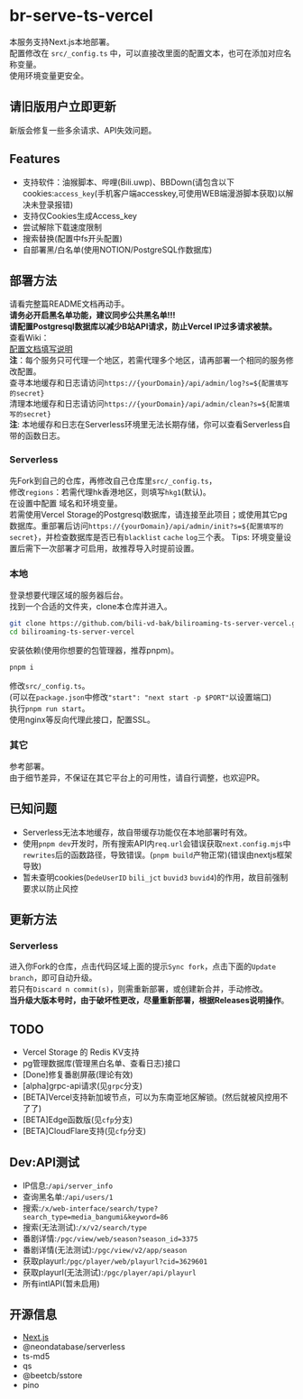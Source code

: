 # br-serve-ts-vercel

本服务支持Next.js本地部署。  
配置修改在 `src/_config.ts` 中，可以直接改里面的配置文本，也可在添加对应名称变量。  
使用环境变量更安全。  

## 请旧版用户立即更新

新版会修复一些多余请求、API失效问题。  

## Features

- 支持软件：油猴脚本、哔哩(Bili.uwp)、BBDown(请包含以下cookies:`access_key`(手机客户端accesskey,可使用WEB端漫游脚本获取)以解决未登录报错)
- 支持仅Cookies生成Access_key
- 尝试解除下载速度限制
- 搜索替换(配置中fs开头配置)
- 自部署黑/白名单(使用NOTION/PostgreSQL作数据库)

## 部署方法

请看完整篇README文档再动手。  
**请务必开启黑名单功能，建议同步公共黑名单!!!**  
**请配置Postgresql数据库以减少B站API请求，防止Vercel IP过多请求被禁。**  
查看Wiki：  
[配置文档填写说明](https://github.com/bili-vd-bak/biliroaming-ts-server-vercel/wiki/%E9%85%8D%E7%BD%AE%E6%96%87%E4%BB%B6)  
**注**：每个服务只可代理一个地区，若需代理多个地区，请再部署一个相同的服务修改配置。  
查寻本地缓存和日志请访问`https://{yourDomain}/api/admin/log?s=${配置填写的secret}`  
清理本地缓存和日志请访问`https://{yourDomain}/api/admin/clean?s=${配置填写的secret}`  
**注**: 本地缓存和日志在Serverless环境里无法长期存储，你可以查看Serverless自带的函数日志。  

### Serverless

先Fork到自己的仓库，再修改自己仓库里`src/_config.ts`，  
修改`regions`：若需代理hk香港地区，则填写`hkg1`(默认)。  
在设置中配置 域名和环境变量。  
若需使用Vercel Storage的Postgresql数据库，请连接至此项目；或使用其它pg数据库。重部署后访问`https://{yourDomain}/api/admin/init?s=${配置填写的secret}`，并检查数据库是否已有`blacklist` `cache` `log`三个表。
Tips: 环境变量设置后需下一次部署才可启用，故推荐导入时提前设置。  

### 本地

登录想要代理区域的服务器后台。  
找到一个合适的文件夹，clone本仓库并进入。  

```bash
git clone https://github.com/bili-vd-bak/biliroaming-ts-server-vercel.git --depth 1
cd biliroaming-ts-server-vercel
```

安装依赖(使用你想要的包管理器，推荐pnpm)。  

```bash
pnpm i
```

修改`src/_config.ts`。  
(可以在`package.json`中修改`"start": "next start -p $PORT"`以设置端口)  
执行`pnpm run start`。  
使用nginx等反向代理此接口，配置SSL。  

### 其它

参考部署。  
由于细节差异，不保证在其它平台上的可用性，请自行调整，也欢迎PR。  

## 已知问题

- Serverless无法本地缓存，故自带缓存功能仅在本地部署时有效。  
- 使用`pnpm dev`开发时，所有搜索API内`req.url`会错误获取`next.config.mjs`中`rewrites`后的函数路径，导致错误。(`pnpm build`产物正常)(错误由nextjs框架导致)
- 暂未查明cookies(`DedeUserID` `bili_jct` `buvid3` `buvid4`)的作用，故目前强制要求以防止风控

## 更新方法

### Serverless

进入你Fork的仓库，点击代码区域上面的提示`Sync fork`，点击下面的`Update branch`，即可自动升级。  
若只有`Discard n commit(s)`，则需重新部署，或创建新合并，手动修改。  
**当升级大版本号时，由于破坏性更改，尽量重新部署，根据Releases说明操作**。  

## TODO

- Vercel Storage 的 Redis KV支持
- pg管理数据库(管理黑白名单、查看日志)接口
- [Done]修复番剧屏蔽(理论有效)
- [alpha]grpc-api请求(见`grpc`分支)
- [BETA]Vercel支持新加坡节点，可以为东南亚地区解锁。(然后就被风控用不了了)  
- [BETA]Edge函数版(见`cfp`分支)
- [BETA]CloudFlare支持(见`cfp`分支)

## Dev:API测试

- IP信息:`/api/server_info`
- 查询黑名单:`/api/users/1`
- 搜索:`/x/web-interface/search/type?search_type=media_bangumi&keyword=86`
- 搜索(无法测试):`/x/v2/search/type`
- 番剧详情:`/pgc/view/web/season?season_id=3375`
- 番剧详情(无法测试):`/pgc/view/v2/app/season`
- 获取playurl:`/pgc/player/web/playurl?cid=3629601`
- 获取playurl(无法测试):`/pgc/player/api/playurl`
- 所有intlAPI(暂未启用)

## 开源信息

- [Next.js](https://nextjs.org/)
- @neondatabase/serverless
- ts-md5
- qs
- @beetcb/sstore
- pino
